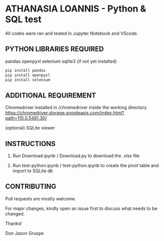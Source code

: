 # ATHANASIA LOANNIS - Python & SQL test

All codes were ran and tested in Jupyter Notebook and VScode.

## PYTHON LIBRARIES REQUIRED

pandas
openpyxl
selenium
sqlite3 (if not yet installed)

```bash
pip install pandas
pip install openpyxl
pip install selenium
```

## ADDITIONAL REQUIREMENT

Chromedriver installed in /chromedriver inside the working directory
https://chromedriver.storage.googleapis.com/index.html?path=110.0.5481.30/

(optional) SQLite viewer

## INSTRUCTIONS

1. Run Download.ipynb / Download.py to download the .xlsx file

2. Run test-python.ipynb / test-python.ipynb to create the pivot table and import to SQLite db

## CONTRIBUTING

Pull requests are mostly welcome. 

For major changes, kindly open an issue first to discuss what needs to be changed.

Thanks!

Don Jason Gruspe
